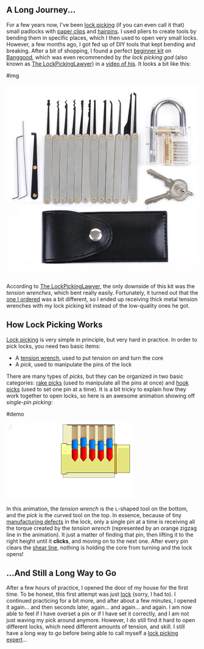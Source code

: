 ## A Long Journey...

For a few years now, I've been [lock picking](https://en.wikipedia.org/wiki/Lock_picking) (if you can even call it that) small padlocks with [paper clips](https://en.wikipedia.org/wiki/Paper_clip) and [hairpins](https://en.wikipedia.org/wiki/Hairpin). I used pliers to create tools by bending them in specific places, which I then used to open very small locks. However, a few months ago, I got fed up of DIY tools that kept bending and breaking. After a bit of shopping, I found a perfect [beginner kit](https://www.banggood.com/DANIU-Transparent-Practice-Padlocks-with-12pcs-Unlocking-Lock-Pick-Set-Key-Extractor-Tool-Lock-Pick-Tools-p-1168495.html?rmmds=myorder&cur_warehouse=USA) on [Banggood](http://banggood.com/), which was even recommended by _the lock picking god_ (also known as [The LockPickingLawyer](https://www.youtube.com/channel/UCm9K6rby98W8JigLoZOh6FQ)) in a [video of his](https://www.youtube.com/watch?v=YRPLGnR_6XI). It looks a bit like this:

#img

![](./backup_banggoodSet.jpg)

According to [The LockPickingLawyer](https://www.youtube.com/channel/UCm9K6rby98W8JigLoZOh6FQ), the only downside of this kit was the _tension wrenches_, which bent really easily. Fortunately, it turned out that the [one I ordered](https://www.banggood.com/DANIU-Transparent-Practice-Padlocks-with-12pcs-Unlocking-Lock-Pick-Set-Key-Extractor-Tool-Lock-Pick-Tools-p-1168495.html?rmmds=myorder&cur_warehouse=USA) was a bit different, so I ended up receiving thick metal tension wrenches with my lock picking kit instead of the low-quality ones he got.

## How Lock Picking Works

[Lock picking](https://en.wikipedia.org/wiki/Lock_picking) is very simple in principle, but very hard in practice. In order to pick locks, you need two basic items:

- A [tension wrench](https://en.wikipedia.org/wiki/Lock_picking#Tension_wrench), used to put tension on and turn the core
- A _pick_, used to manipulate the pins of the lock

There are many types of _picks_, but they can be organized in two basic categories: [rake picks](https://en.wikipedia.org/wiki/Lock_picking#Rake_picks) (used to manipulate all the pins at once) and [hook picks](https://en.wikipedia.org/wiki/Lock_picking#Hook_pick) (used to set one pin at a time). It is a bit tricky to explain how they work together to open locks, so here is an awesome animation showing off _single-pin picking_:

#demo

![](Txh5y.gif)

In this animation, the _tension wrench_ is the `L`-shaped tool on the bottom, and the _pick_ is the curved tool on the top. In essence, because of tiny [manufacturing defects](https://en.wikipedia.org/wiki/Glossary_of_locksmithing_terms#shear_line) in the lock, only a single pin at a time is receiving all the torque created by the _tension wrench_ (represented by an orange zigzag line in the animation). It just a matter of finding that pin, then lifting it to the right height until it **clicks**, and moving on to the next one. After every pin clears the [shear line](https://en.wikipedia.org/wiki/Glossary_of_locksmithing_terms#shear_line), nothing is holding the core from turning and the lock opens!

## ...And Still a Long Way to Go

After a few hours of practice, I opened the door of my house for the first time. To be honest, this first attempt was just [lock](./lock.html) (sorry, I had to). I continued practicing for a bit more, and after about a few minutes, I opened it again... and then seconds later, again... and again... and again. I am now able to feel if I have overset a pin or if I have set it correctly, and I am not just waving my pick around anymore. However, I do still find it hard to open different locks, which need different amounts of tension, and skill. I still have a long way to go before being able to call myself a [lock picking expert](https://www.youtube.com/channel/UCm9K6rby98W8JigLoZOh6FQ)...

